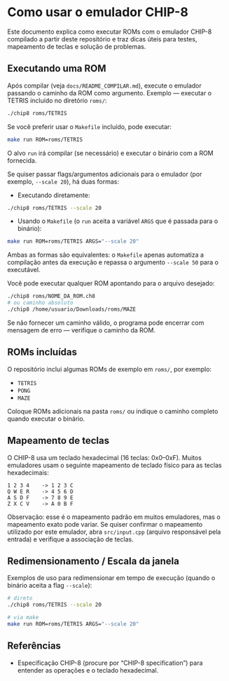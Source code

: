 # Como usar o emulador CHIP-8

Este documento explica como executar ROMs com o emulador CHIP-8 compilado a partir deste repositório e traz dicas úteis para testes, mapeamento de teclas e solução de problemas.

## Executando uma ROM

Após compilar (veja `docs/README_COMPILAR.md`), execute o emulador passando o caminho da ROM como argumento. Exemplo — executar o TETRIS incluído no diretório `roms/`:

```bash
./chip8 roms/TETRIS
```

Se você preferir usar o `Makefile` incluído, pode executar:

```bash
make run ROM=roms/TETRIS
```

O alvo `run` irá compilar (se necessário) e executar o binário com a ROM fornecida.

Se quiser passar flags/argumentos adicionais para o emulador (por exemplo, `--scale 20`), há duas formas:

- Executando diretamente:

```bash
./chip8 roms/TETRIS --scale 20
```

- Usando o `Makefile` (o `run` aceita a variável `ARGS` que é passada para o binário):

```bash
make run ROM=roms/TETRIS ARGS="--scale 20"
```

Ambas as formas são equivalentes: o `Makefile` apenas automatiza a compilação antes da execução e repassa o argumento `--scale 50` para o executável.

Você pode executar qualquer ROM apontando para o arquivo desejado:

```bash
./chip8 roms/NOME_DA_ROM.ch8
# ou caminho absoluto
./chip8 /home/usuario/Downloads/roms/MAZE
```

Se não fornecer um caminho válido, o programa pode encerrar com mensagem de erro — verifique o caminho da ROM.

## ROMs incluídas

O repositório inclui algumas ROMs de exemplo em `roms/`, por exemplo:

- `TETRIS`
- `PONG`
- `MAZE`

Coloque ROMs adicionais na pasta `roms/` ou indique o caminho completo quando executar o binário.

## Mapeamento de teclas

O CHIP-8 usa um teclado hexadecimal (16 teclas: 0x0–0xF). Muitos emuladores usam o seguinte mapeamento de teclado físico para as teclas hexadecimais:

```
1 2 3 4    -> 1 2 3 C
Q W E R    -> 4 5 6 D
A S D F    -> 7 8 9 E
Z X C V    -> A 0 B F
```

Observação: esse é o mapeamento padrão em muitos emuladores, mas o mapeamento exato pode variar. Se quiser confirmar o mapeamento utilizado por este emulador, abra `src/input.cpp` (arquivo responsável pela entrada) e verifique a associação de teclas.

## Redimensionamento / Escala da janela

Exemplos de uso para redimensionar em tempo de execução (quando o binário aceita a flag `--scale`):

```bash
# direto
./chip8 roms/TETRIS --scale 20

# via make
make run ROM=roms/TETRIS ARGS="--scale 20"
```
## Referências

- Especificação CHIP-8 (procure por “CHIP-8 specification”) para entender as operações e o teclado hexadecimal.
